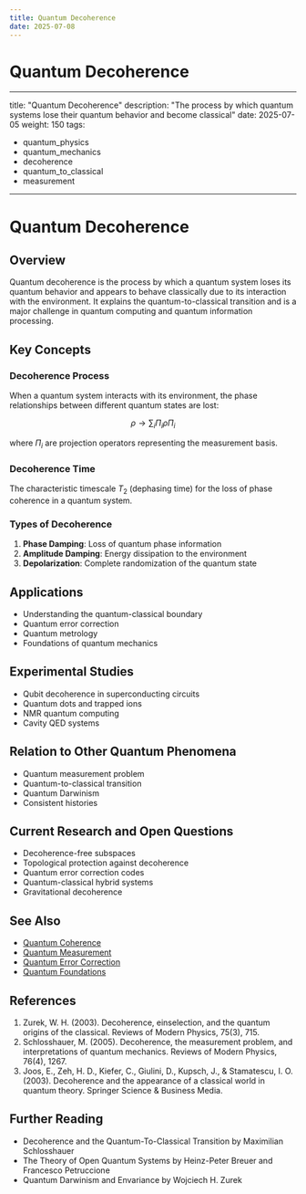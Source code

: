 ```yaml
---
title: Quantum Decoherence
date: 2025-07-08
---
```


# Quantum Decoherence

---
title: "Quantum Decoherence"
description: "The process by which quantum systems lose their quantum behavior and become classical"
date: 2025-07-05
weight: 150
tags:
  - quantum_physics
  - quantum_mechanics
  - decoherence
  - quantum_to_classical
  - measurement
---

# Quantum Decoherence

## Overview

Quantum decoherence is the process by which a quantum system loses its quantum behavior and appears to behave classically due to its interaction with the environment. It explains the quantum-to-classical transition and is a major challenge in quantum computing and quantum information processing.

## Key Concepts

### Decoherence Process

When a quantum system interacts with its environment, the phase relationships between different quantum states are lost:

$$\rho \rightarrow \sum_i \Pi_i \rho \Pi_i$$

where $\Pi_i$ are projection operators representing the measurement basis.

### Decoherence Time

The characteristic timescale $T_2$ (dephasing time) for the loss of phase coherence in a quantum system.

### Types of Decoherence

1. **Phase Damping**: Loss of quantum phase information
2. **Amplitude Damping**: Energy dissipation to the environment
3. **Depolarization**: Complete randomization of the quantum state

## Applications

- Understanding the quantum-classical boundary
- Quantum error correction
- Quantum metrology
- Foundations of quantum mechanics

## Experimental Studies

- Qubit decoherence in superconducting circuits
- Quantum dots and trapped ions
- NMR quantum computing
- Cavity QED systems

## Relation to Other Quantum Phenomena

- Quantum measurement problem
- Quantum-to-classical transition
- Quantum Darwinism
- Consistent histories

## Current Research and Open Questions

- Decoherence-free subspaces
- Topological protection against decoherence
- Quantum error correction codes
- Quantum-classical hybrid systems
- Gravitational decoherence

## See Also

- [Quantum Coherence](quantum_coherence.md)
- [Quantum Measurement](quantum_measurement.md)
- [Quantum Error Correction](quantum_error_correction.md)
- [Quantum Foundations](quantum_foundations.md)

## References

1. Zurek, W. H. (2003). Decoherence, einselection, and the quantum origins of the classical. Reviews of Modern Physics, 75(3), 715.
2. Schlosshauer, M. (2005). Decoherence, the measurement problem, and interpretations of quantum mechanics. Reviews of Modern Physics, 76(4), 1267.
3. Joos, E., Zeh, H. D., Kiefer, C., Giulini, D., Kupsch, J., & Stamatescu, I. O. (2003). Decoherence and the appearance of a classical world in quantum theory. Springer Science & Business Media.

## Further Reading

- Decoherence and the Quantum-To-Classical Transition by Maximilian Schlosshauer
- The Theory of Open Quantum Systems by Heinz-Peter Breuer and Francesco Petruccione
- Quantum Darwinism and Envariance by Wojciech H. Zurek
